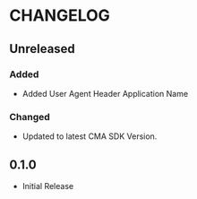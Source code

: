 # CHANGELOG

## Unreleased

### Added

* Added User Agent Header Application Name

### Changed

* Updated to latest CMA SDK Version.

## 0.1.0

* Initial Release
